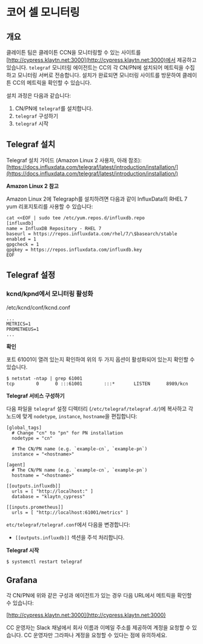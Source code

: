 # 코어 셀 모니터링

## 개요 <a id="overview"></a>

클레이튼 팀은 클레이튼 CCN을 모니터링할 수 있는 사이트를 [http://cypress.klaytn.net:3000](http://cypress.klaytn.net:3000)에서 제공하고 있습니다. `telegraf` 모니터링 에이전트는 CC의 각 CN/PN에 설치되어 메트릭을 수집하고 모니터링 서버로 전송합니다. 설치가 완료되면 모니터링 사이트를 방문하여 클레이튼 CC의 메트릭을 확인할 수 있습니다.

설치 과정은 다음과 같습니다:

1. CN/PN에 `telegraf`를 설치합니다.
2. `telegraf` 구성하기
3. `telegraf` 시작

## Telegraf 설치 <a id="telegraf-installation"></a>

Telegraf 설치 가이드 \(Amazon Linux 2 사용자, 아래 참조\): [https://docs.influxdata.com/telegraf/latest/introduction/installation/](https://docs.influxdata.com/telegraf/latest/introduction/installation/)

**Amazon Linux 2 참고**

Amazon Linux 2에 Telegraph를 설치하려면 다음과 같이 InfluxData의 RHEL 7 yum 리포지토리를 사용할 수 있습니다:

```text
cat <<EOF | sudo tee /etc/yum.repos.d/influxdb.repo
[influxdb]
name = InfluxDB Repository - RHEL 7
baseurl = https://repos.influxdata.com/rhel/7/\$basearch/stable
enabled = 1
gpgcheck = 1
gpgkey = https://repos.influxdata.com/influxdb.key
EOF
```

## Telegraf 설정 <a id="telegraf-setup"></a>

### kcnd/kpnd에서 모니터링 활성화 <a id="enable-monitoring-in-kcnd-kpnd"></a>

/etc/kcnd/conf/kcnd.conf

```text
...
METRICS=1
PROMETHEUS=1
...
```

**확인**

포트 61001이 열려 있는지 확인하여 위의 두 가지 옵션이 활성화되어 있는지 확인할 수 있습니다.

```text
$ netstat -ntap | grep 61001
tcp        0      0 :::61001        :::*       LISTEN      8989/kcn
```

**Telegraf 서비스 구성하기**

다음 파일을 `telegraf` 설정 디렉터리 \(`/etc/telegraf/telegraf.d/`\)에 복사하고 각 노드에 맞게 `nodetype`, `instance`, `hostname`을 편집합니다:

```text
[global_tags]
  # Change "cn" to "pn" for PN installation
  nodetype = "cn"

  # The CN/PN name (e.g. `example-cn`, `example-pn`)
  instance = "<hostname>"

[agent]
  # The CN/PN name (e.g. `example-cn`, `example-pn`)
  hostname = "<hostname>"

[[outputs.influxdb]]
  urls = [ "http://localhost:" ]
  database = "klaytn_cypress"

[[inputs.prometheus]]
  urls = [ "http://localhost:61001/metrics" ]
```

`etc/telegraf/telegraf.conf`에서 다음을 변경합니다:

* `[[outputs.influxdb]]` 섹션을 주석 처리합니다.

**Telegraf 시작**

```text
$ systemctl restart telegraf
```

## Grafana <a id="grafana"></a>

각 CN/PN에 위와 같은 구성과 에이전트가 있는 경우 다음 URL에서 메트릭을 확인할 수 있습니다:

[http://cypress.klaytn.net:3000](http://cypress.klaytn.net:3000)

CC 운영자는 Slack 채널에서 회사 이름과 이메일 주소를 제공하여 계정을 요청할 수 있습니다. CC 운영자만 그라파나 계정을 요청할 수 있다는 점에 유의하세요.